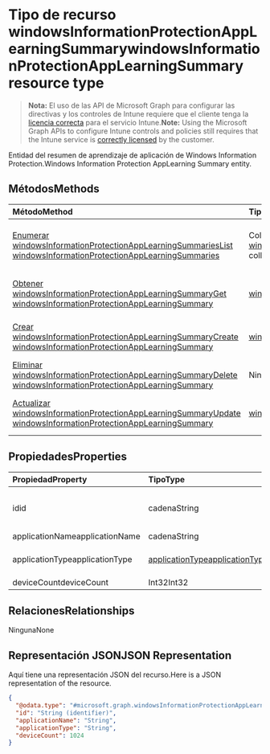 # <a name="windowsinformationprotectionapplearningsummary-resource-type"></a><span data-ttu-id="fea98-101">Tipo de recurso windowsInformationProtectionAppLearningSummary</span><span class="sxs-lookup"><span data-stu-id="fea98-101">windowsInformationProtectionAppLearningSummary resource type</span></span>

> <span data-ttu-id="fea98-102">**Nota:** El uso de las API de Microsoft Graph para configurar las directivas y los controles de Intune requiere que el cliente tenga la [licencia correcta](https://go.microsoft.com/fwlink/?linkid=839381) para el servicio Intune.</span><span class="sxs-lookup"><span data-stu-id="fea98-102">**Note:** Using the Microsoft Graph APIs to configure Intune controls and policies still requires that the Intune service is [correctly licensed](https://go.microsoft.com/fwlink/?linkid=839381) by the customer.</span></span>

<span data-ttu-id="fea98-103">Entidad del resumen de aprendizaje de aplicación de Windows Information Protection.</span><span class="sxs-lookup"><span data-stu-id="fea98-103">Windows Information Protection AppLearning Summary entity.</span></span>
## <a name="methods"></a><span data-ttu-id="fea98-104">Métodos</span><span class="sxs-lookup"><span data-stu-id="fea98-104">Methods</span></span>
|<span data-ttu-id="fea98-105">Método</span><span class="sxs-lookup"><span data-stu-id="fea98-105">Method</span></span>|<span data-ttu-id="fea98-106">Tipo de valor devuelto</span><span class="sxs-lookup"><span data-stu-id="fea98-106">Return Type</span></span>|<span data-ttu-id="fea98-107">Descripción</span><span class="sxs-lookup"><span data-stu-id="fea98-107">Description</span></span>|
|:---|:---|:---|
|[<span data-ttu-id="fea98-108">Enumerar windowsInformationProtectionAppLearningSummaries</span><span class="sxs-lookup"><span data-stu-id="fea98-108">List windowsInformationProtectionAppLearningSummaries</span></span>](../api/intune_wip_windowsinformationprotectionapplearningsummary_list.md)|<span data-ttu-id="fea98-109">Colección [windowsInformationProtectionAppLearningSummary](../resources/intune_wip_windowsinformationprotectionapplearningsummary.md)</span><span class="sxs-lookup"><span data-stu-id="fea98-109">[windowsInformationProtectionAppLearningSummary](../resources/intune_wip_windowsinformationprotectionapplearningsummary.md) collection</span></span>|<span data-ttu-id="fea98-110">Enumere las propiedades y las relaciones de los objetos [windowsInformationProtectionAppLearningSummary](../resources/intune_wip_windowsinformationprotectionapplearningsummary.md).</span><span class="sxs-lookup"><span data-stu-id="fea98-110">List properties and relationships of the [windowsInformationProtectionAppLearningSummary](../resources/intune_wip_windowsinformationprotectionapplearningsummary.md) objects.</span></span>|
|[<span data-ttu-id="fea98-111">Obtener windowsInformationProtectionAppLearningSummary</span><span class="sxs-lookup"><span data-stu-id="fea98-111">Get windowsInformationProtectionAppLearningSummary</span></span>](../api/intune_wip_windowsinformationprotectionapplearningsummary_get.md)|[<span data-ttu-id="fea98-112">windowsInformationProtectionAppLearningSummary</span><span class="sxs-lookup"><span data-stu-id="fea98-112">windowsInformationProtectionAppLearningSummary</span></span>](../resources/intune_wip_windowsinformationprotectionapplearningsummary.md)|<span data-ttu-id="fea98-113">Lea las propiedades y las relaciones del objeto [windowsInformationProtectionAppLearningSummary](../resources/intune_wip_windowsinformationprotectionapplearningsummary.md).</span><span class="sxs-lookup"><span data-stu-id="fea98-113">Read properties and relationships of the [windowsInformationProtectionAppLearningSummary](../resources/intune_wip_windowsinformationprotectionapplearningsummary.md) object.</span></span>|
|[<span data-ttu-id="fea98-114">Crear windowsInformationProtectionAppLearningSummary</span><span class="sxs-lookup"><span data-stu-id="fea98-114">Create windowsInformationProtectionAppLearningSummary</span></span>](../api/intune_wip_windowsinformationprotectionapplearningsummary_create.md)|[<span data-ttu-id="fea98-115">windowsInformationProtectionAppLearningSummary</span><span class="sxs-lookup"><span data-stu-id="fea98-115">windowsInformationProtectionAppLearningSummary</span></span>](../resources/intune_wip_windowsinformationprotectionapplearningsummary.md)|<span data-ttu-id="fea98-116">Cree un objeto [windowsInformationProtectionAppLearningSummary](../resources/intune_wip_windowsinformationprotectionapplearningsummary.md).</span><span class="sxs-lookup"><span data-stu-id="fea98-116">Create a new [windowsInformationProtectionAppLearningSummary](../resources/intune_wip_windowsinformationprotectionapplearningsummary.md) object.</span></span>|
|[<span data-ttu-id="fea98-117">Eliminar windowsInformationProtectionAppLearningSummary</span><span class="sxs-lookup"><span data-stu-id="fea98-117">Delete windowsInformationProtectionAppLearningSummary</span></span>](../api/intune_wip_windowsinformationprotectionapplearningsummary_delete.md)|<span data-ttu-id="fea98-118">Ninguna</span><span class="sxs-lookup"><span data-stu-id="fea98-118">None</span></span>|<span data-ttu-id="fea98-119">Elimina un [windowsInformationProtectionAppLearningSummary](../resources/intune_wip_windowsinformationprotectionapplearningsummary.md).</span><span class="sxs-lookup"><span data-stu-id="fea98-119">Deletes a [windowsInformationProtectionAppLearningSummary](../resources/intune_wip_windowsinformationprotectionapplearningsummary.md).</span></span>|
|[<span data-ttu-id="fea98-120">Actualizar windowsInformationProtectionAppLearningSummary</span><span class="sxs-lookup"><span data-stu-id="fea98-120">Update windowsInformationProtectionAppLearningSummary</span></span>](../api/intune_wip_windowsinformationprotectionapplearningsummary_update.md)|[<span data-ttu-id="fea98-121">windowsInformationProtectionAppLearningSummary</span><span class="sxs-lookup"><span data-stu-id="fea98-121">windowsInformationProtectionAppLearningSummary</span></span>](../resources/intune_wip_windowsinformationprotectionapplearningsummary.md)|<span data-ttu-id="fea98-122">Actualice las propiedades de un objeto [windowsInformationProtectionAppLearningSummary](../resources/intune_wip_windowsinformationprotectionapplearningsummary.md).</span><span class="sxs-lookup"><span data-stu-id="fea98-122">Update the properties of a [windowsInformationProtectionAppLearningSummary](../resources/intune_wip_windowsinformationprotectionapplearningsummary.md) object.</span></span>|

## <a name="properties"></a><span data-ttu-id="fea98-123">Propiedades</span><span class="sxs-lookup"><span data-stu-id="fea98-123">Properties</span></span>
|<span data-ttu-id="fea98-124">Propiedad</span><span class="sxs-lookup"><span data-stu-id="fea98-124">Property</span></span>|<span data-ttu-id="fea98-125">Tipo</span><span class="sxs-lookup"><span data-stu-id="fea98-125">Type</span></span>|<span data-ttu-id="fea98-126">Descripción</span><span class="sxs-lookup"><span data-stu-id="fea98-126">Description</span></span>|
|:---|:---|:---|
|<span data-ttu-id="fea98-127">id</span><span class="sxs-lookup"><span data-stu-id="fea98-127">id</span></span>|<span data-ttu-id="fea98-128">cadena</span><span class="sxs-lookup"><span data-stu-id="fea98-128">String</span></span>|<span data-ttu-id="fea98-129">Identificador único para WindowsInformationProtectionAppLearningSummary.</span><span class="sxs-lookup"><span data-stu-id="fea98-129">Unique Identifier for the WindowsInformationProtectionAppLearningSummary.</span></span>|
|<span data-ttu-id="fea98-130">applicationName</span><span class="sxs-lookup"><span data-stu-id="fea98-130">applicationName</span></span>|<span data-ttu-id="fea98-131">cadena</span><span class="sxs-lookup"><span data-stu-id="fea98-131">String</span></span>|<span data-ttu-id="fea98-132">Nombre de la aplicación</span><span class="sxs-lookup"><span data-stu-id="fea98-132">Application Name</span></span>|
|<span data-ttu-id="fea98-133">applicationType</span><span class="sxs-lookup"><span data-stu-id="fea98-133">applicationType</span></span>|[<span data-ttu-id="fea98-134">applicationType</span><span class="sxs-lookup"><span data-stu-id="fea98-134">applicationType</span></span>](../resources/intune_wip_applicationtype.md)|<span data-ttu-id="fea98-135">Tipo de aplicación.</span><span class="sxs-lookup"><span data-stu-id="fea98-135">Application Type.</span></span> <span data-ttu-id="fea98-136">Los valores posibles son: `universal` y `desktop`.</span><span class="sxs-lookup"><span data-stu-id="fea98-136">Possible values are: `universal`, `desktop`.</span></span>|
|<span data-ttu-id="fea98-137">deviceCount</span><span class="sxs-lookup"><span data-stu-id="fea98-137">deviceCount</span></span>|<span data-ttu-id="fea98-138">Int32</span><span class="sxs-lookup"><span data-stu-id="fea98-138">Int32</span></span>|<span data-ttu-id="fea98-139">Recuento de dispositivos</span><span class="sxs-lookup"><span data-stu-id="fea98-139">Device Count</span></span>|

## <a name="relationships"></a><span data-ttu-id="fea98-140">Relaciones</span><span class="sxs-lookup"><span data-stu-id="fea98-140">Relationships</span></span>
<span data-ttu-id="fea98-141">Ninguna</span><span class="sxs-lookup"><span data-stu-id="fea98-141">None</span></span>
## <a name="json-representation"></a><span data-ttu-id="fea98-142">Representación JSON</span><span class="sxs-lookup"><span data-stu-id="fea98-142">JSON Representation</span></span>
<span data-ttu-id="fea98-143">Aquí tiene una representación JSON del recurso.</span><span class="sxs-lookup"><span data-stu-id="fea98-143">Here is a JSON representation of the resource.</span></span>
<!-- {
  "blockType": "resource",
  "keyProperty": "id",
  "@odata.type": "microsoft.graph.windowsInformationProtectionAppLearningSummary"
}
-->
``` json
{
  "@odata.type": "#microsoft.graph.windowsInformationProtectionAppLearningSummary",
  "id": "String (identifier)",
  "applicationName": "String",
  "applicationType": "String",
  "deviceCount": 1024
}
```



